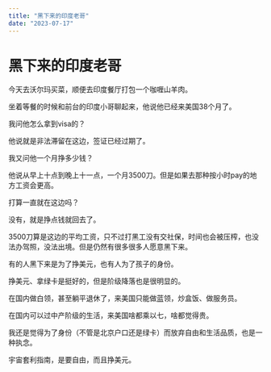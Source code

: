 ```yaml
---
title: "黑下来的印度老哥"
date: "2023-07-17"
---
```

# 黑下来的印度老哥

今天去沃尔玛买菜，顺便去印度餐厅打包一个咖喱山羊肉。

坐着等餐的时候和前台的印度小哥聊起来，他说他已经来美国38个月了。
<!--more-->

我问他怎么拿到visa的？

他说就是非法滞留在这边，签证已经过期了。

我又问他一个月挣多少钱？

他说从早上十点到晚上十一点，一个月3500刀。但是如果去那种按小时pay的地方工资会更高。

打算一直就在这边吗？

没有，就是挣点钱就回去了。

3500刀算是这边的平均工资，只不过打黑工没有交社保，时间也会被压榨，也没法办驾照，没法出境。但是仍然有很多很多人愿意黑下来。

有的人黑下来是为了挣美元，也有人为了孩子的身份。

挣美元、拿绿卡是挺好的，但是阶级降落也是很明显的。

在国内做白领，甚至躺平退休了，来美国只能做蓝领，炒盒饭、做服务员。

在国内可以过中产阶级的生活，来美国啥都乘以七，啥都觉得贵。

我还是觉得为了身份（不管是北京户口还是绿卡）而放弃自由和生活品质，也是一种执念。

宇宙套利指南，是要自由，而且挣美元。